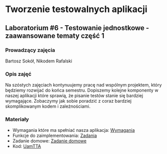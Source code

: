 # Tworzenie testowalnych aplikacji
## Laboratorium #6 - Testowanie jednostkowe - zaawansowane tematy część 1

### Prowadzący zajęcia
Bartosz Sokół, Nikodem Rafalski

### Opis zajęć
Na szóstych zajęciach kontynuujemy pracę nad wspólnym projektem, który będziemy rozwijać do końca semestru.
Dopiszemy kolejne komponenty w naszej aplikacji które sprawią, że pisanie testów stanie się bardziej wymagające.
Zobaczymy jak sobie poradzić z coraz bardziej skomplikowanym kodem i zależnościami.

### Materiały
* Wymagania które ma spełniać nasza aplikacja: [Wymagania](Wymagania.md)
* Funkcje do zaimplementowania: [Zadania](Zadania.md)
* Zadanie domowe: [Zadanie domowe](ZadanieDomowe.md)
* Kod: [UamTTA](kod/UamTTA)
